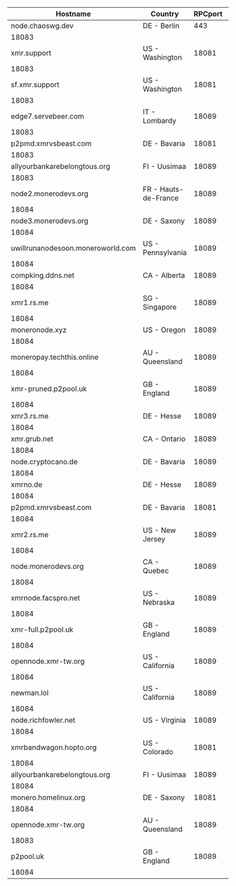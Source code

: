 Hostname | Country | RPCport | P2Pport
--- | --- | --- | ---
node.chaoswg.dev | DE - Berlin | 443
 | 18083
xmr.support | US - Washington | 18081
 | 18083
sf.xmr.support | US - Washington | 18081
 | 18083
edge7.servebeer.com | IT - Lombardy | 18089
 | 18083
p2pmd.xmrvsbeast.com | DE - Bavaria | 18081
 | 18083
allyourbankarebelongtous.org | FI - Uusimaa | 18089
 | 18083
node2.monerodevs.org | FR - Hauts-de-France | 18089
 | 18084
node3.monerodevs.org | DE - Saxony | 18089
 | 18084
uwillrunanodesoon.moneroworld.com | US - Pennsylvania | 18089
 | 18084
compking.ddns.net | CA - Alberta | 18089
 | 18084
xmr1.rs.me | SG - Singapore | 18089
 | 18084
moneronode.xyz | US - Oregon | 18089
 | 18084
moneropay.techthis.online | AU - Queensland | 18089
 | 18084
xmr-pruned.p2pool.uk | GB - England | 18089
 | 18084
xmr3.rs.me | DE - Hesse | 18089
 | 18084
xmr.grub.net | CA - Ontario | 18089
 | 18084
node.cryptocano.de | DE - Bavaria | 18089
 | 18084
xmrno.de | DE - Hesse | 18089
 | 18084
p2pmd.xmrvsbeast.com | DE - Bavaria | 18081
 | 18084
xmr2.rs.me | US - New Jersey | 18089
 | 18084
node.monerodevs.org | CA - Quebec | 18089
 | 18084
xmrnode.facspro.net | US - Nebraska | 18089
 | 18084
xmr-full.p2pool.uk | GB - England | 18089
 | 18084
opennode.xmr-tw.org | US - California | 18089
 | 18084
newman.lol | US - California | 18089
 | 18084
node.richfowler.net | US - Virginia | 18089
 | 18084
xmrbandwagon.hopto.org | US - Colorado | 18081
 | 18084
allyourbankarebelongtous.org | FI - Uusimaa | 18089
 | 18084
monero.homelinux.org | DE - Saxony | 18081
 | 18084
opennode.xmr-tw.org | AU - Queensland | 18089
 | 18083
p2pool.uk | GB - England | 18089
 | 18084
